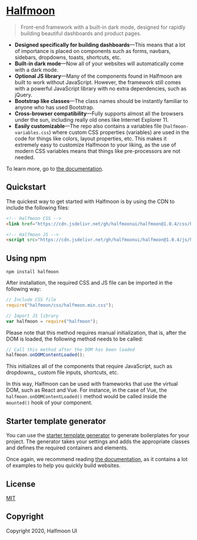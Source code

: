 # [Halfmoon](https://www.gethalfmoon.com)

> Front-end framework with a built-in dark mode, designed for rapidly building beautiful dashboards and product pages.

- **Designed specifically for building dashboards**—This means that a lot of importance is placed on components such as forms, navbars, sidebars, dropdowns, toasts, shortcuts, etc.
- **Built-in dark mode**—Now all of your websites will automatically come with a dark mode.
- **Optional JS library**—Many of the components found in Halfmoon are built to work without JavaScript. However, the framework still comes with a powerful JavaScript library  with no extra dependencies, such as jQuery.
- **Bootstrap like classes**—The class names should be instantly familiar to anyone who has used Bootstrap.
- **Cross-browser compatibility**—Fully supports almost all the browsers under the sun, including really old ones like Internet Explorer 11.
- **Easily customizable**—The repo also contains a variables file (`halfmoon-variables.css`) where custom CSS properties (variables) are used in the code for things like colors, layout properties, etc. This makes it extremely easy to customize Halfmoon to your liking, as the use of modern CSS variables means that things like pre-processors are not needed.

To learn more, go to [the documentation](https://www.gethalfmoon.com/docs/introduction/).

## Quickstart

The quickest way to get started with Halfmoon is by using the CDN to include the following files:

```html
<!-- Halfmoon CSS -->
<link href="https://cdn.jsdelivr.net/gh/halfmoonui/halfmoon@1.0.4/css/halfmoon.min.css" rel="stylesheet" />

<!-- Halfmoon JS -->
<script src="https://cdn.jsdelivr.net/gh/halfmoonui/halfmoon@1.0.4/js/halfmoon.min.js"></script>
```

## Using npm

```
npm install halfmoon
```

After installation, the required CSS and JS file can be imported in the following way:

```javascript
// Include CSS file
require("halfmoon/css/halfmoon.min.css");

// Import JS library
var halfmoon = require("halfmoon");
```

Please note that this method requires manual initialization, that is, after the DOM is loaded, the following method needs to be called:

```javascript
// Call this method after the DOM has been loaded
halfmoon.onDOMContentLoaded();
```

This initializes all of the components that require JavaScript, such as dropdowns,, custom file inputs, shortcuts, etc. 

In this way, Halfmoon can be used with frameworks that use the virtual DOM, such as React and Vue. For instance, in the case of Vue, the `halfmoon.onDOMContentLoaded()` method would be called inside the `mounted()` hook of your component.

## Starter template generator

You can use the [starter template generator](https://www.gethalfmoon.com/docs/page-building/#starter-template-generator) to generate boilerplates for your project. The generator takes your settings and adds the appropriate classes and defines the required containers and elements.

Once again, we recommend reading [the documentation](https://www.gethalfmoon.com/docs/introduction/), as it contains a lot of examples to help you quickly build websites.

## License

[MIT](https://www.gethalfmoon.com/license/)

## Copyright

Copyright 2020, Halfmoon UI
